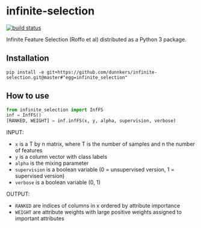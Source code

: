 # infinite-selection
[![build status](https://github.com/dunnkers/infinite-selection/actions/workflows/python-app.yml/badge.svg)](https://github.com/dunnkers/infinite-selection/actions/workflows/python-app.yml)

 Infinite Feature Selection (Roffo et al) distributed as a Python 3 package.

## Installation
```shell
pip install -e git+https://github.com/dunnkers/infinite-selection.git@master#"egg=infinite_selection"
```

## How to use
```python
from infinite_selection import InfFS
inf = InfFS()
[RANKED, WEIGHT] = inf.infFS(x, y, alpha, supervision, verbose)
```

INPUT:
- `x` is a T by n matrix, where T is the number of samples and n the number of features
- `y` is a column vector with class labels
- `alpha` is the mixing parameter
- `supervision` is a boolean variable (0 = unsupervised version, 1 = supervised version)
- `verbose` is a boolean variable (0, 1)

OUTPUT:
- `RANKED` are indices of columns in x ordered by attribute importance
- `WEIGHT` are attribute weights with large positive weights assigned to important attributes